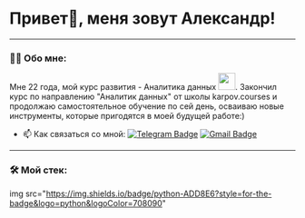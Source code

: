 

# Привет👋, меня зовут Александр!

---

### :man_technologist: Обо мне:

Мне 22 года, мой курс развития - Аналитика данных <img src="https://media1.giphy.com/media/v1.Y2lkPTc5MGI3NjExbW1zdDlmNnZhejlhcXNhczl4bmplbnhxODRveGxvdjNwaGRtYWwwaiZlcD12MV9pbnRlcm5hbF9naWZfYnlfaWQmY3Q9cw/Vf3ZKdillTMOOaOho0/giphy.gif" width="30px">. Закончил курс по направлению "Аналитик данных" от школы karpov.courses и продолжаю самостоятельное обучение по сей день, осваиваю новые инструменты, которые пригодятся в моей будущей работе:)


- :mailbox: Как связаться со мной: [![Telegram Badge](https://img.shields.io/badge/-AlexandrSemyagin-blue?style=flat&logo=Telegram&logoColor=white)](https://t.me/True_rust) [![Gmail Badge](https://img.shields.io/badge/-Gmail-red?style=flat&logo=Gmail&logoColor=white)](mailto:alexsemyaginfeed@gmail.com)

---


### 🛠 Мой стек:
img src="https://img.shields.io/badge/python-ADD8E6?style=for-the-badge&logo=python&logoColor=708090"



